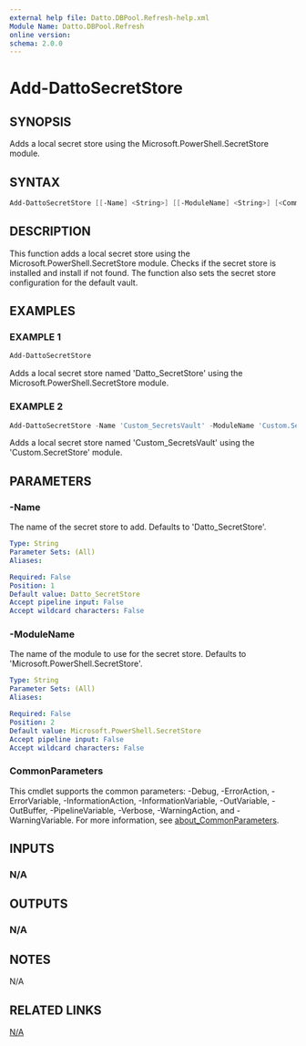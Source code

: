 ```yaml
---
external help file: Datto.DBPool.Refresh-help.xml
Module Name: Datto.DBPool.Refresh
online version:
schema: 2.0.0
---
```


# Add-DattoSecretStore

## SYNOPSIS

Adds a local secret store using the Microsoft.PowerShell.SecretStore module.

## SYNTAX

```PowerShell
Add-DattoSecretStore [[-Name] <String>] [[-ModuleName] <String>] [<CommonParameters>]
```

## DESCRIPTION

This function adds a local secret store using the Microsoft.PowerShell.SecretStore module.
Checks if the secret store is installed and install if not found.
The function also sets the secret store configuration for the default vault.

## EXAMPLES

### EXAMPLE 1

```PowerShell
Add-DattoSecretStore
```

Adds a local secret store named 'Datto_SecretStore' using the Microsoft.PowerShell.SecretStore module.

### EXAMPLE 2

```PowerShell
Add-DattoSecretStore -Name 'Custom_SecretsVault' -ModuleName 'Custom.SecretStore'
```

Adds a local secret store named 'Custom_SecretsVault' using the 'Custom.SecretStore' module.

## PARAMETERS

### -Name

The name of the secret store to add.
Defaults to 'Datto_SecretStore'.

```yaml
Type: String
Parameter Sets: (All)
Aliases:

Required: False
Position: 1
Default value: Datto_SecretStore
Accept pipeline input: False
Accept wildcard characters: False
```

### -ModuleName

The name of the module to use for the secret store.
Defaults to 'Microsoft.PowerShell.SecretStore'.

```yaml
Type: String
Parameter Sets: (All)
Aliases:

Required: False
Position: 2
Default value: Microsoft.PowerShell.SecretStore
Accept pipeline input: False
Accept wildcard characters: False
```

### CommonParameters

This cmdlet supports the common parameters: -Debug, -ErrorAction, -ErrorVariable, -InformationAction, -InformationVariable, -OutVariable, -OutBuffer, -PipelineVariable, -Verbose, -WarningAction, and -WarningVariable. For more information, see [about_CommonParameters](http://go.microsoft.com/fwlink/?LinkID=113216).

## INPUTS

### N/A

## OUTPUTS

### N/A

## NOTES

N/A

## RELATED LINKS

[N/A]()
